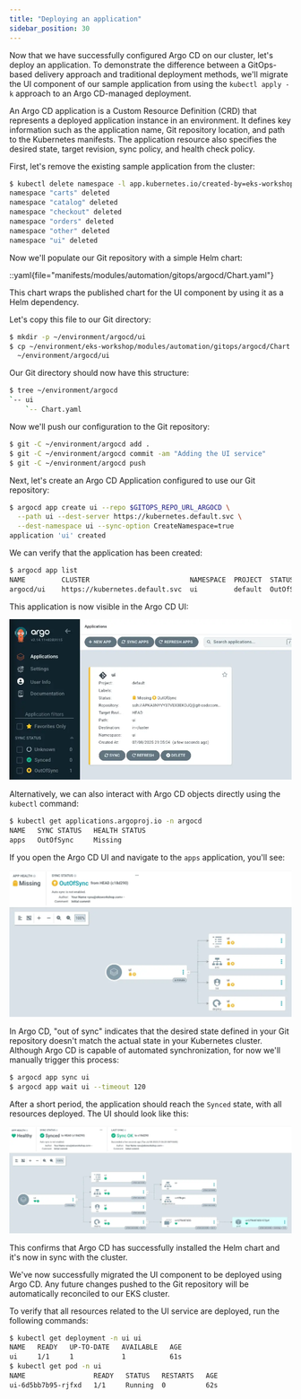 ```yaml
---
title: "Deploying an application"
sidebar_position: 30
---
```


Now that we have successfully configured Argo CD on our cluster, let's deploy an application. To demonstrate the difference between a GitOps-based delivery approach and traditional deployment methods, we'll migrate the UI component of our sample application from using the `kubectl apply -k` approach to an Argo CD-managed deployment.

An Argo CD application is a Custom Resource Definition (CRD) that represents a deployed application instance in an environment. It defines key information such as the application name, Git repository location, and path to the Kubernetes manifests. The application resource also specifies the desired state, target revision, sync policy, and health check policy.

First, let's remove the existing sample application from the cluster:

```bash
$ kubectl delete namespace -l app.kubernetes.io/created-by=eks-workshop
namespace "carts" deleted
namespace "catalog" deleted
namespace "checkout" deleted
namespace "orders" deleted
namespace "other" deleted
namespace "ui" deleted
```

Now we'll populate our Git repository with a simple Helm chart:

::yaml{file="manifests/modules/automation/gitops/argocd/Chart.yaml"}

This chart wraps the published chart for the UI component by using it as a Helm dependency.

Let's copy this file to our Git directory:

```bash
$ mkdir -p ~/environment/argocd/ui
$ cp ~/environment/eks-workshop/modules/automation/gitops/argocd/Chart.yaml \
  ~/environment/argocd/ui
```

Our Git directory should now have this structure:

```bash
$ tree ~/environment/argocd
`-- ui
    `-- Chart.yaml
```

Now we'll push our configuration to the Git repository:

```bash
$ git -C ~/environment/argocd add .
$ git -C ~/environment/argocd commit -am "Adding the UI service"
$ git -C ~/environment/argocd push
```

Next, let's create an Argo CD Application configured to use our Git repository:

```bash
$ argocd app create ui --repo $GITOPS_REPO_URL_ARGOCD \
  --path ui --dest-server https://kubernetes.default.svc \
  --dest-namespace ui --sync-option CreateNamespace=true
application 'ui' created
```

We can verify that the application has been created:

```bash
$ argocd app list
NAME         CLUSTER                         NAMESPACE  PROJECT  STATUS     HEALTH   SYNCPOLICY  CONDITIONS
argocd/ui    https://kubernetes.default.svc  ui         default  OutOfSync  Missing  Manual      <none>
```

This application is now visible in the Argo CD UI:

![Application in the ArgoCD UI](assets/argocd-ui-outofsync.webp)

Alternatively, we can also interact with Argo CD objects directly using the `kubectl` command:

```bash
$ kubectl get applications.argoproj.io -n argocd
NAME   SYNC STATUS   HEALTH STATUS
apps   OutOfSync     Missing
```

If you open the Argo CD UI and navigate to the `apps` application, you'll see:

![Application in the ArgoCD UI](assets/argocd-ui-outofsync-apps.webp)

In Argo CD, "out of sync" indicates that the desired state defined in your Git repository doesn't match the actual state in your Kubernetes cluster. Although Argo CD is capable of automated synchronization, for now we'll manually trigger this process:

```bash
$ argocd app sync ui
$ argocd app wait ui --timeout 120
```

After a short period, the application should reach the `Synced` state, with all resources deployed. The UI should look like this:

![argocd-deploy-application](assets/argocd-deploy-application.webp)

This confirms that Argo CD has successfully installed the Helm chart and it's now in sync with the cluster.

We've now successfully migrated the UI component to be deployed using Argo CD. Any future changes pushed to the Git repository will be automatically reconciled to our EKS cluster.

To verify that all resources related to the UI service are deployed, run the following commands:

```bash hook=deploy
$ kubectl get deployment -n ui ui
NAME   READY   UP-TO-DATE   AVAILABLE   AGE
ui     1/1     1            1           61s
$ kubectl get pod -n ui
NAME                 READY   STATUS   RESTARTS   AGE
ui-6d5bb7b95-rjfxd   1/1     Running  0          62s
```
